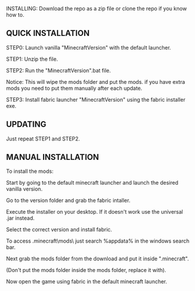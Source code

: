 INSTALLING: Download the repo as a zip file or clone the repo if you know how to.


QUICK INSTALLATION
-
STEP0: Launch vanilla "MinecraftVersion" with the default launcher.

STEP1: Unzip the file.

STEP2: Run the "MinecraftVersion".bat file.

Notice: This will wipe the mods folder and put the mods. if you have extra mods you need to put them manually after each update.

STEP3: Install fabric launcher "MinecraftVersion" using the fabric installer exe.


UPDATING
-
Just repeat STEP1 and STEP2.

MANUAL INSTALLATION
-
To install the mods:

Start by going to the default minecraft launcher and launch the desired vanilla version.

Go to the version folder and grab the fabric intaller.

Execute the installer on your desktop. If it doesn't work use the universal .jar instead.

Select the correct version and install fabric.

To access \.minecraft\mods\ just search %appdata% in the windows search bar.

Next grab the mods folder from the download and put it inside "\.minecraft\".

(Don't put the mods folder inside the mods folder, replace it with).

Now open the game using fabric in the default minecraft launcher.

